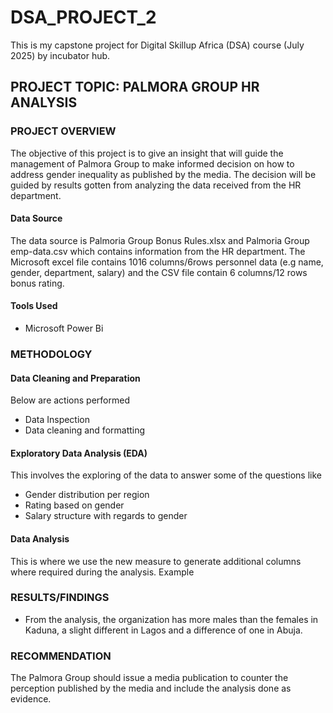 # DSA_PROJECT_2
This is my capstone project for Digital Skillup Africa (DSA) course (July 2025) by incubator hub.

## PROJECT TOPIC: PALMORA GROUP HR ANALYSIS

### PROJECT OVERVIEW
The objective of this project is to give an insight that will guide the management of Palmora Group to make informed decision on how to address gender inequality as published by the media. The decision will be guided by results gotten from analyzing the data received from the HR department. 

#### Data Source
The data source is Palmoria Group Bonus Rules.xlsx and Palmoria Group emp-data.csv which contains information from the HR department. The Microsoft excel file contains 1016 columns/6rows personnel data (e.g name, gender, department, salary) and the CSV file contain 6 columns/12 rows bonus rating. 

#### Tools Used
-	Microsoft Power Bi

### METHODOLOGY

#### Data Cleaning and Preparation
Below are actions performed
-	Data Inspection 
-	Data cleaning and formatting


#### Exploratory Data Analysis (EDA)
This involves the exploring of the data to answer some of the questions like
-	Gender distribution per region 
-	Rating based on gender
-	Salary structure with regards to gender
  
#### Data Analysis
This is where we use the new measure to generate additional columns where required during the analysis. Example 

### RESULTS/FINDINGS
-	From the analysis, the organization has more males than the females in Kaduna, a slight different in Lagos and a difference of one in Abuja. 

### RECOMMENDATION
The Palmora Group should issue a media publication to counter the perception published by the media and include the analysis done as evidence.

